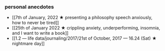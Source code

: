 ### personal anecdotes
- [[7th of January, 2022 ★ presenting a philosophy speech anxiously, how to never be tired]]
- [[25th of January 2022 ★ crippling anxiety, underperforming, insomnia, and I want to write a book]]
- [[1.2 — life data/journaling/2017/21st of October, 2017 — 16.24 (Sat) ★ nightmare day]]